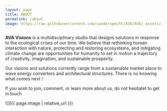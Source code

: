```yaml
---
layout: page
title: ABOUT
permalink: /about
image: https://raw.githubusercontent.com/sanderspecht/AVA/AVA/_assets/img/noah-buscher-x8ZStukS2PM-unsplash.jpg
---
```


**AVA Visions** is a multidisciplinary studio that designs solutions in response to the ecological crises of our time. We believe that rethinking human interaction with nature, protecting and restoring ecosystems, and mitigating climate change are opportunities for humanity to set in motion a trajectory of creativity, imagination, and sustainable prosperity.

Our visions and solutions currently range from a sustainable market place to wave energy converters and architectural structures. There is no knowing what comes next !

If you wish to join, comment, or learn more about us, do not hesitatet to get in touch

![]({{ page.image | relative_url }})
